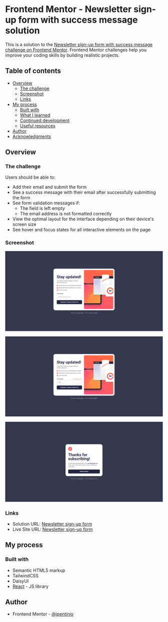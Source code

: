 # Frontend Mentor - Newsletter sign-up form with success message solution

This is a solution to the [Newsletter sign-up form with success message challenge on Frontend Mentor](https://www.frontendmentor.io/challenges/newsletter-signup-form-with-success-message-3FC1AZbNrv). Frontend Mentor challenges help you improve your coding skills by building realistic projects. 

## Table of contents

- [Overview](#overview)
  - [The challenge](#the-challenge)
  - [Screenshot](#screenshot)
  - [Links](#links)
- [My process](#my-process)
  - [Built with](#built-with)
  - [What I learned](#what-i-learned)
  - [Continued development](#continued-development)
  - [Useful resources](#useful-resources)
- [Author](#author)
- [Acknowledgments](#acknowledgments)

## Overview

### The challenge

Users should be able to:

- Add their email and submit the form
- See a success message with their email after successfully submitting the form
- See form validation messages if:
  - The field is left empty
  - The email address is not formatted correctly
- View the optimal layout for the interface depending on their device's screen size
- See hover and focus states for all interactive elements on the page

### Screenshot

![screenshot1](./public/news-signup-screenshot1.png)

![screenshot2](./public/news-signup-screenshot2.png)

![screenshot3](./public/news-signup-screenshot3.png)



### Links

- Solution URL: [Newsletter sign-up form](https://your-solution-url.com)
- Live Site URL: [Newsletter sign-up form](https://newsletter-sign-up-mu-eight.vercel.app/)

## My process

### Built with

- Semantic HTML5 markup
- TailwindCSS
- DaisyUI
- [React](https://reactjs.org/) - JS library

## Author

- Frontend Mentor - [@jpentinio](https://www.frontendmentor.io/profile/jpentinio)
